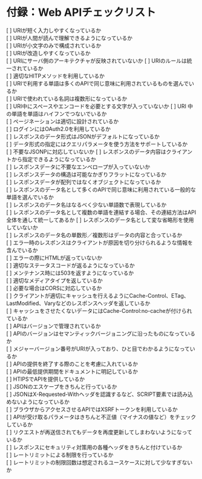 # 付録：Web APIチェックリスト

[ ] URIが短く入力しやすくなっているか  
[ ] URIが人間が読んで理解できるようになっているか  
[ ] URIが小文字のみで構成されているか  
[ ] URIが改造しやすくなっているか  
[ ] URIにサーバ側のアーキテクチャが反映されていないか 
[ ] URIのルールは統一されているか  
[ ] 適切なHITPメソッドを利用しているか   
[ ] URIで利用する単語は多くのAPIで同じ意味に利用されているものを選んでいるか  
[ ] URIで使われている名詞は複数形になっているか  
[ ] URI中にスペースやエンコードを必要とする文字が入っていないか
[ ] URI 中の単語を単語はハイフンでつないでいるか  
[ ] ページネーションは適切に設計されているか  
[ ] ログインにはOAuth2.0を利用しているか  
[ ] レスポンスのデータ形式はJSONがデフォルトになっているか  
[ ] データ形式の指定にはクエリパラメータを使う方法をサポートしているか  
[ ] 不要なJSONPに対応していないか
[ ] レスポンスのデータ内容はクライアントから指定できるようになっているか  
[ ] レスポンスデータに不要なエンベロープが入っていないか  
[ ] レスポンスデータの構造は可能なかぎりフラットになっているか  
[ ] レスポンスデータが配列ではなくオブジェクトになっているか  
[ ] レスポンスのデータ名として多くのAPIで同じ意味に利用されている一般的な単語を選んでいるか  
[ ] レスポンスのデータ名はなるべく少ない単語数で表現しているか  
[ ] レスポンスのデータ名として複数の単語を連結する場合、その連結方法はAPI全体を通して統一してあるか
[ ] レスポンスのデータ名として変な省略形を使用していないか  
[ ] レスポンスのデータ名の単数形／複数形はデータの内容と合っているか  
[ ] エラ一時のレスポンスはクライアントが原因を切り分けられるような情報を含んでいるか  
[ ] エラーの際にHTMLが返っていないか  
[ ] 適切なステータスコードが返るようになっているか  
[ ] メンテナンス時には503を返すようになっているか  
[ ] 適切なメディアタイプを返しているか  
[ ] 必要な場合はCORSに対応しているか  
[ ] クライアントが適切にキャッシュを行えるようにCache-Control、ETag、LastModified、Varyなどのレスポンスヘッダを返しているか  
[ ] キャッシュをさせたくないデータにはCache-Control:no-cacheが付けられているか  
[ ] APIはバージョンで管理されているか  
[ ] APIのバージョンはセマンティックバージョニングに沿ったものになっているか  
[ ] メジャーバージョン番号がURIが入っており、ひと目でわかるようになっているか  
[ ] APIの提供を終了する際のことを考慮に入れているか  
[ ] APIの最低提供期間をドキュメントに明記しているか  
[ ] HTIPSでAPIを提供しているか  
[ ] JSONのエスケープをきちんと行っているか  
[ ] JSONはX-Requested-Withヘッダを認識するなど、SCRIPT要素では読み込めないようになっているか  
[ ] ブラウザからアクセスさせるAPIではXSRFトークンを利用しているか  
[ ] APIが受け取るパラメータはきちんと不正値（マイナスの値など）をチェックしているか   
[ ] リクエストが再送信されてもデータを再度更新してしまわないようになっているか  
[ ] レスポンスにセキュリティ対策用の各種ヘッダをきちんと付けているか  
[ ] レートリミットによる制限を行っているか  
[ ] レートリミットの制限回数は想定されるユースケースに対して少なすぎないか